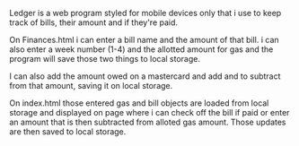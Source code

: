 Ledger is a web program styled for mobile devices only that i use to keep track of bills, their amount and if they're paid.

On Finances.html i can enter a bill name and the amount of that bill. i can also enter a week number (1-4) and the allotted amount for gas and the program will save those two things to local storage.

I can also add the amount owed on a mastercard and add and to subtract from that amount, saving it on local storage.

On index.html those entered gas and bill objects are loaded from local storage and displayed on page where i can check off the bill if paid or enter an amount that is then subtracted from alloted gas amount. Those updates are then saved to local storage.
